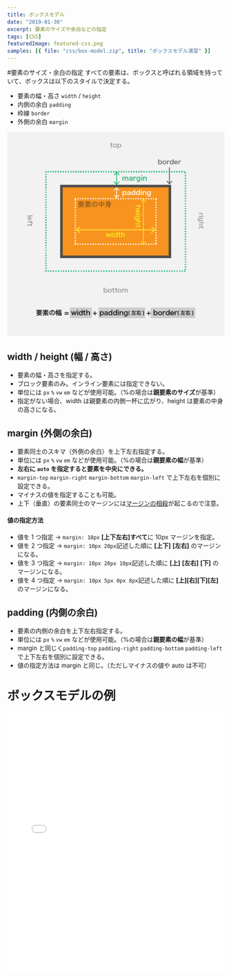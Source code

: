 ```yaml
---
title: ボックスモデル
date: "2019-01-30"
excerpt: 要素のサイズや余白などの指定
tags: [CSS]
featuredImage: featured-css.png
samples: [{ file: "css/box-model.zip", title: "ボックスモデル演習" }]
---
```


#要素のサイズ・余白の指定
すべての要素は、ボックスと呼ばれる領域を持っていて、ボックスは以下のスタイルで決定する。

- 要素の幅・高さ `width` / `height`
- 内側の余白 `padding`
- 枠線 `border`
- 外側の余白 `margin`

![ボックス](./box-model.png)

## width / height (幅 / 高さ)

- 要素の幅・高さを指定する。
- ブロック要素のみ。インライン要素には指定できない。
- 単位には `px` `%` `vw` `em` などが使用可能。（%の場合は**親要素のサイズ**が基準）
- 指定がない場合、width は親要素の内側一杯に広がり、height は要素の中身の高さになる。

## margin (外側の余白)

- 要素同士のスキマ（外側の余白）を上下左右指定する。
- 単位には `px` `%` `vw` `em` などが使用可能。（%の場合は**親要素の幅**が基準）
- **左右に `auto` を指定すると要素を中央にできる。**
- `margin-top` `margin-right` `margin-bottom` `margin-left` で上下左右を個別に設定できる。
- マイナスの値を指定することも可能。
- 上下（垂直）の要素同士のマージンには[マージンの相殺](https://coliss.com/articles/build-websites/operation/css/about-collapsing-margins.html)が起こるので注意。

#### 値の指定方法

- 値を 1 つ指定 → `margin: 10px` **[上下左右]すべて**に 10px マージンを指定。
- 値を 2 つ指定 → `margin: 10px 20px`記述した順に **[上下]** **[左右]** のマージンになる。
- 値を 3 つ指定 → `margin: 10px 20px 10px`記述した順に **[上]** **[左右]** **[下]** のマージンになる。
- 値を 4 つ指定 → `margin: 10px 5px 0px 8px`記述した順に **[上][右][下][左]** のマージンになる。

## padding (内側の余白)

- 要素の内側の余白を上下左右指定する。
- 単位には `px` `%` `vw` `em` などが使用可能。（%の場合は**親要素の幅**が基準）
- margin と同じく`padding-top` `padding-right` `padding-bottom` `padding-left` で上下左右を個別に設定できる。
- 値の指定方法は margin と同じ。（ただしマイナスの値や auto は不可）

# ボックスモデルの例

<iframe height="600" style="width: 100%;" scrolling="no" title="Box Model" src="//codepen.io/RsakaiForEducation/embed/MRpbqP/?height=265&theme-id=0&default-tab=result" frameborder="no" allowtransparency="true" allowfullscreen="true">
  See the Pen <a href='https://codepen.io/RsakaiForEducation/pen/MRpbqP/'>Box Model</a> by R Sakai
  (<a href='https://codepen.io/RsakaiForEducation'>@RsakaiForEducation</a>) on <a href='https://codepen.io'>CodePen</a>.
</iframe>
